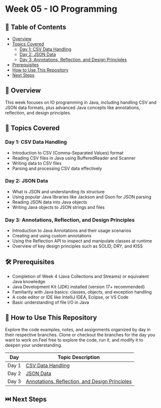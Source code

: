 # Week 05 - IO Programming

## 📑 Table of Contents
- [Overview](#overview)
- [Topics Covered](#topics-covered)
  - [Day 1: CSV Data Handling](#day-1-csv-data-handling)
  - [Day 2: JSON Data](#day-2-json-data)
  - [Day 3: Annotations, Reflection, and Design Principles](#day-3-annotations-reflection-and-design-principles)
- [Prerequisites](#prerequisites)
- [How to Use This Repository](#how-to-use-this-repository)
- [Next Steps](#next-steps)

## 🧠 Overview

This week focuses on IO programming in Java, including handling CSV and JSON data formats, plus advanced Java concepts like annotations, reflection, and design principles.

## 📘 Topics Covered

### Day 1: CSV Data Handling  
- Introduction to CSV (Comma-Separated Values) format  
- Reading CSV files in Java using BufferedReader and Scanner  
- Writing data to CSV files  
- Parsing and processing CSV data effectively  

### Day 2: JSON Data  
- What is JSON and understanding its structure  
- Using popular Java libraries like Jackson and Gson for JSON parsing  
- Reading JSON data into Java objects  
- Writing Java objects to JSON strings and files  

### Day 3: Annotations, Reflection, and Design Principles  
- Introduction to Java Annotations and their usage scenarios  
- Creating and using custom annotations  
- Using the Reflection API to inspect and manipulate classes at runtime  
- Overview of key design principles such as SOLID, DRY, and KISS  

## 🛠️ Prerequisites

- Completion of Week 4 (Java Collections and Streams) or equivalent Java knowledge  
- Java Development Kit (JDK) installed (version 17+ recommended)  
- Familiarity with Java basics: classes, objects, and exception handling  
- A code editor or IDE like IntelliJ IDEA, Eclipse, or VS Code  
- Basic understanding of file I/O in Java  

## 📂 How to Use This Repository

Explore the code examples, notes, and assignments organized by day in their respective branches. Clone or checkout the branches for the day you want to work on.Feel free to explore the code, run it, and modify it to deepen your understanding.

| Day   | Topic Description                                                                                                      | 
|-------|------------------------------------------------------------------------------------------------------------------------|
| Day 1 | [CSV Data Handling](https://github.com/Sandhiya-1718/Week05-IO-Programming/tree/day-1)                                  |
| Day 2 | [JSON Data](https://github.com/Sandhiya-1718/Week05-IO-Programming/tree/day-2)                                          |
| Day 3 | [Annotations, Reflection, and Design Principles](https://github.com/Sandhiya-1718/Week05-IO-Programming/tree/day-3)     |

## ⏭️ Next Steps

